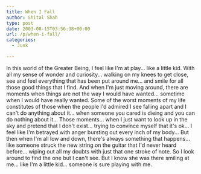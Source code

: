 ```yaml
---
title: When I Fall
author: Shital Shah
type: post
date: 2003-08-15T03:56:38+00:00
url: /p/when-i-fall/
categories:
  - Junk

---
```

In this world of the Greater Being, I feel like I'm at play... like a little kid. With all my sense of wonder and curiosity... walking on my knees to get close, see and feel everything that has been put around me... and smile for all those good things that I find. And when I'm just moving around, there are moments when things are not the way I would have wanted... sometime when I would have really wanted. Some of the worst moments of my life constitutes of those when the people I'd admired I see falling apart and I can't do anything about it... when someone you cared is dieing and you can do nothing about it... Those moments... when I just want to look up in the sky and pretend that I don't exist... trying to convince myself that it's ok... I feel like I'm betrayed with anger bursting out every inch of my body... But then when I'm all low and down, there's always something that happens... like someone struck the new string on the guitar that I'd never heard before... wiping out all my doubts with just that one stroke of note. So I look around to find the one but I can't see. But I know she was there smiling at me... like I'm a little kid... someone is sure playing with me.